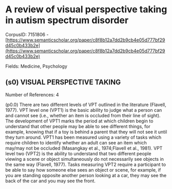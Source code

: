 # A review of visual perspective taking in autism spectrum disorder

CorpusID: 7151806 - [https://www.semanticscholar.org/paper/c8f8b12a7dd2b9cb4e05d777bf29d45c0b433b2e](https://www.semanticscholar.org/paper/c8f8b12a7dd2b9cb4e05d777bf29d45c0b433b2e)

Fields: Medicine, Psychology

## (s0) VISUAL PERSPECTIVE TAKING
Number of References: 4

(p0.0) There are two different levels of VPT outlined in the literature (Flavell, 1977). VPT level one (VPT1) is the basic ability to judge what a person can and cannot see (i.e., whether an item is occluded from their line of sight). The development of VPT1 marks the period at which children begin to understand that other people may be able to see different things, for example, knowing that if a toy is behind a parent that they will not see it until they turn around. VPT1 has been measured using a variety of tasks which require children to identify whether an adult can see an item which may/may not be occluded (Masangkay et al., 1974;Flavell et al., 1981). VPT level two (VPT2) is the ability to understand that two different people viewing a scene or object simultaneously do not necessarily see objects in the same way (Flavell, 1977). Tasks measuring VPT2 require a participant to be able to say how someone else sees an object or scene, for example, if you are standing opposite another person looking at a car, they may see the back of the car and you may see the front.
